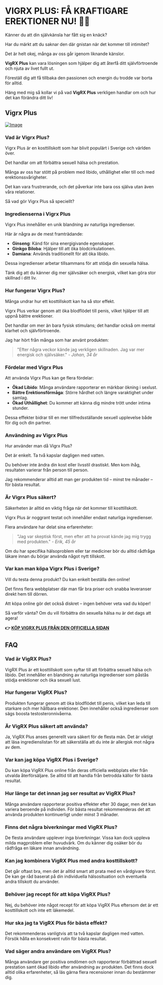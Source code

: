 # VIGRX PLUS: FÅ KRAFTIGARE EREKTIONER NU! 💪✨

Känner du att din självkänsla har fått sig en knäck? 

Har du märkt att du saknar den där gnistan när det kommer till intimitet? 

Det är helt okej, många av oss går igenom liknande känslor. 

**VigRX Plus** kan vara lösningen som hjälper dig att återfå ditt självförtroende och njuta av livet fullt ut. 

Föreställ dig att få tillbaka den passionen och energin du trodde var borta för alltid. 

Häng med mig så kollar vi på vad **VigRX Plus** verkligen handlar om och hur det kan förändra ditt liv!

## Vigrx Plus

[![Image](https://www2.sellhealth.com/63/vigrxplus_box_headon_reflection_lg.jpg)](https://gchaffi.com/4oNwWSoL)

### Vad är Vigrx Plus?

Vigrx Plus är en kosttillskott som har blivit populärt i Sverige och världen över. 

Det handlar om att förbättra sexuell hälsa och prestation.

Många av oss har stött på problem med libido, uthållighet eller till och med erektionssvårigheter. 

Det kan vara frustrerande, och det påverkar inte bara oss själva utan även våra relationer.

Så vad gör Vigrx Plus så speciellt?

### Ingredienserna i Vigrx Plus

Vigrx Plus innehåller en unik blandning av naturliga ingredienser. 

Här är några av de mest framträdande:

- **Ginseng**: Känd för sina energigivande egenskaper.
- **Ginkgo Biloba**: Hjälper till att öka blodcirkulationen.
- **Damiana**: Används traditionellt för att öka libido.

Dessa ingredienser arbetar tillsammans för att stödja din sexuella hälsa. 

Tänk dig att du känner dig mer självsäker och energisk, vilket kan göra stor skillnad i ditt liv.

### Hur fungerar Vigrx Plus?

Många undrar hur ett kosttillskott kan ha så stor effekt. 

Vigrx Plus verkar genom att öka blodflödet till penis, vilket hjälper till att uppnå bättre erektioner. 

Det handlar om mer än bara fysisk stimulans; det handlar också om mental klarhet och självförtroende.

Jag har hört från många som har använt produkten:

> "Efter några veckor kände jag verkligen skillnaden. Jag var mer energisk och självsäker." - *Johan, 34 år*

### Fördelar med Vigrx Plus

Att använda Vigrx Plus kan ge flera fördelar:

- **Ökad Libido**: Många användare rapporterar en märkbar ökning i sexlust.
- **Bättre Erektionsförmåga**: Större hårdhet och längre varaktighet under samlag.
- **Ökad Uthållighet**: Du kommer att känna dig mindre trött under intima stunder.

Dessa effekter bidrar till en mer tillfredsställande sexuell upplevelse både för dig och din partner.

### Användning av Vigrx Plus

Hur använder man då Vigrx Plus? 

Det är enkelt. Ta två kapslar dagligen med vatten. 

Du behöver inte ändra din kost eller livsstil drastiskt. Men kom ihåg, resultaten varierar från person till person.

Jag rekommenderar alltid att man ger produkten tid – minst tre månader – för bästa resultat.

### Är Vigrx Plus säkert?

Säkerheten är alltid en viktig fråga när det kommer till kosttillskott. 

Vigrx Plus är noggrant testat och innehåller endast naturliga ingredienser. 

Flera användare har delat sina erfarenheter:

> "Jag var skeptisk först, men efter att ha provat kände jag mig trygg med produkten." - *Erik, 45 år*

Om du har specifika hälsoproblem eller tar mediciner bör du alltid rådfråga läkare innan du börjar använda något nytt tillskott.

### Var kan man köpa Vigrx Plus i Sverige?

Vill du testa denna produkt? Du kan enkelt beställa den online! 

Det finns flera webbplatser där man får bra priser och snabba leveranser direkt hem till dörren.

Att köpa online gör det också diskret – ingen behöver veta vad du köper!

Så varför vänta? Om du vill förbättra din sexuella hälsa nu är det dags att agera!



**👉 [KÖP VIGRX PLUS FRÅN DEN OFFICIELLA SIDAN](https://gchaffi.com/4oNwWSoL)**

## FAQ

### Vad är VigRX Plus?
VigRX Plus är ett kosttillskott som syftar till att förbättra sexuell hälsa och libido. Det innehåller en blandning av naturliga ingredienser som påstås stödja erektioner och öka sexuell lust.

### Hur fungerar VigRX Plus?
Produkten fungerar genom att öka blodflödet till penis, vilket kan leda till starkare och mer hållbara erektioner. Den innehåller också ingredienser som sägs boosta testosteronnivåerna.

### Är VigRX Plus säkert att använda?
Ja, VigRX Plus anses generellt vara säkert för de flesta män. Det är viktigt att läsa ingredienslistan för att säkerställa att du inte är allergisk mot några av dem.

### Var kan jag köpa VigRX Plus i Sverige?
Du kan köpa VigRX Plus online från deras officiella webbplats eller från utvalda återförsäljare. Se alltid till att handla från betrodda källor för bästa resultat.

### Hur länge tar det innan jag ser resultat av VigRX Plus?
Många användare rapporterar positiva effekter efter 30 dagar, men det kan variera beroende på individen. För bästa resultat rekommenderas det att använda produkten kontinuerligt under minst 3 månader.

### Finns det några biverkningar med VigRX Plus?
De flesta användare upplever inga biverkningar. Vissa kan dock uppleva milda magproblem eller huvudvärk. Om du känner dig osäker bör du rådfråga en läkare innan användning.

### Kan jag kombinera VigRX Plus med andra kosttillskott?
Det går oftast bra, men det är alltid smart att prata med en vårdgivare först. De kan ge råd baserat på din individuella hälsosituation och eventuella andra tillskott du använder.

### Behöver jag recept för att köpa VigRX Plus?
Nej, du behöver inte något recept för att köpa VigRX Plus eftersom det är ett kosttillskott och inte ett läkemedel.

### Hur ska jag ta VigRX Plus för bästa effekt?
Det rekommenderas vanligtvis att ta två kapslar dagligen med vatten. Försök hålla en konsekvent rutin för bästa resultat.

### Vad säger andra användare om VigRX Plus?
Många användare ger positiva omdömen och rapporterar förbättrad sexuell prestation samt ökad libido efter användning av produkten. Det finns dock alltid olika erfarenheter, så läs gärna flera recensioner innan du bestämmer dig.